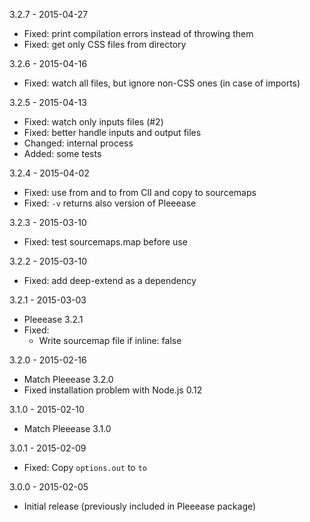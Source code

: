 3.2.7 - 2015-04-27

* Fixed: print compilation errors instead of throwing them
* Fixed: get only CSS files from directory

3.2.6 - 2015-04-16

* Fixed: watch all files, but ignore non-CSS ones (in case of imports)

3.2.5 - 2015-04-13

* Fixed: watch only inputs files (#2)
* Fixed: better handle inputs and output files
* Changed: internal process
* Added: some tests

3.2.4 - 2015-04-02

* Fixed: use from and to from ClI and copy to sourcemaps
* Fixed: `-v` returns also version of Pleeease

3.2.3 - 2015-03-10

* Fixed: test sourcemaps.map before use

3.2.2 - 2015-03-10

* Fixed: add deep-extend as a dependency

3.2.1 - 2015-03-03

* Pleeease 3.2.1
* Fixed:
  * Write sourcemap file if inline: false

3.2.0 - 2015-02-16

* Match Pleeease 3.2.0
* Fixed installation problem with Node.js 0.12

3.1.0 - 2015-02-10

* Match Pleeease 3.1.0

3.0.1 - 2015-02-09

* Fixed: Copy `options.out` to `to`

3.0.0 - 2015-02-05

* Initial release (previously included in Pleeease package)